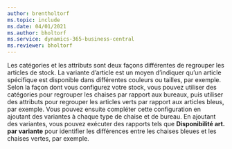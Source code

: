 ```yaml
---
author: brentholtorf
ms.topic: include
ms.date: 04/01/2021
ms.author: bholtorf
ms.service: dynamics-365-business-central
ms.reviewer: bholtorf
---
```

Les catégories et les attributs sont deux façons différentes de regrouper les articles de stock. La variante d’article est un moyen d’indiquer qu’un article spécifique est disponible dans différentes couleurs ou tailles, par exemple. Selon la façon dont vous configurez votre stock, vous pouvez utiliser des catégories pour regrouper les chaises par rapport aux bureaux, puis utiliser des attributs pour regrouper les articles verts par rapport aux articles bleus, par exemple. Vous pouvez ensuite compléter cette configuration en ajoutant des variantes à chaque type de chaise et de bureau. En ajoutant des variantes, vous pouvez exécuter des rapports tels que **Disponibilité art. par variante** pour identifier les différences entre les chaises bleues et les chaises vertes, par exemple.
